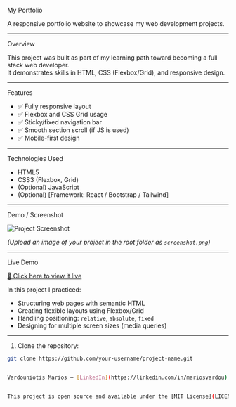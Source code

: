 My Portfolio

 A responsive portfolio website to showcase my web development projects.

---

 Overview

This project was built as part of my learning path toward becoming a full stack web developer.  
It demonstrates skills in HTML, CSS (Flexbox/Grid), and responsive design.

---

 Features

- ✅ Fully responsive layout
- ✅ Flexbox and CSS Grid usage
- ✅ Sticky/fixed navigation bar
- ✅ Smooth section scroll (if JS is used)
- ✅ Mobile-first design

---

Technologies Used

- HTML5
- CSS3 (Flexbox, Grid)
- (Optional) JavaScript
- (Optional) [Framework: React / Bootstrap / Tailwind]

---

 Demo / Screenshot

![Project Screenshot](./screenshot.png)

*(Upload an image of your project in the root folder as `screenshot.png`)*

---

 Live Demo

[🔗 Click here to view it live](https://yourprojectlink.netlify.app)




In this project I practiced:
- Structuring web pages with semantic HTML
- Creating flexible layouts using Flexbox/Grid
- Handling positioning: `relative`, `absolute`, `fixed`
- Designing for multiple screen sizes (media queries)

---


1. Clone the repository:
```bash
git clone https://github.com/your-username/project-name.git


Vardouniotis Marios – [LinkedIn](https://linkedin.com/in/mariosvardou) | [GitHub](https://github.com/mariosvardou)


This project is open source and available under the [MIT License](LICENSE).
